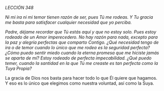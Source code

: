 *LECCIÓN 348*

*Ni mi ira ni mi temor tienen razón de ser, pues Tú me rodeas. Y Tu gracia me basta para satisfacer cualquier necesidad que yo perciba.*

_Padre, déjame recordar que Tú estás aquí y que no estoy solo. Pues estoy rodeado de un Amor imperecedero. No hay razón para nada, excepto para la paz y alegría perfectas que comparto Contigo. ¿Qué necesidad tengo de ira o de temor cuando lo único que me rodea es la seguridad perfecta? ¿Cómo puedo sentir miedo cuando la eterna promesa que me hiciste jamás se aparta de mí? Estoy rodeado de perfecta impecabilidad. ¿Qué puedo temer, cuando la santidad en la que Tú me creaste es tan perfecta como la Tuya Propia?_

La gracia de Dios nos basta para hacer todo lo que Él quiere que hagamos. Y eso es lo único que elegimos como nuestra voluntad, así como la Suya.